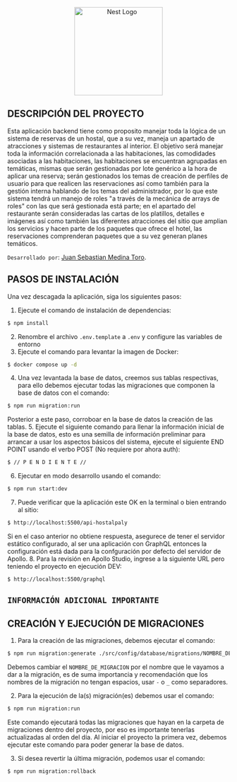 <p align="center">
  <a href="http://nestjs.com/" target="blank"><img src="https://nestjs.com/img/logo-small.svg" width="200" alt="Nest Logo" /></a>
</p>

## DESCRIPCIÓN DEL PROYECTO ##
Esta aplicación backend tiene como proposito manejar toda la lógica de un sistema de reservas de un hostal, que a su vez, maneja un apartado de atracciones y sistemas de restaurantes al interior. El objetivo será manejar toda la información correlacionada a las habitaciones, las comodidades asociadas a las habitaciones, las habitaciones se encuentran agrupadas en temáticas, mismas que serán gestionadas por lote genérico a la hora de aplicar una reserva; serán gestionados los temas de creación de perfiles de usuario para que realicen las reservaciones así como también para la gestión interna hablando de los temas del administrador, por lo que este sistema tendrá un manejo de roles "a través de la mecánica de arrays de roles" con las que será gestionada está parte; en el apartado del restaurante serán consideradas las cartas de los platillos, detalles e imágenes así como también las diferentes atracciones del sitio que amplian los servicios y hacen parte de los paquetes que ofrece el hotel, las reservaciones comprenderan paquetes que a su vez generan planes temáticos.

``Desarrollado por``: [Juan Sebastian Medina Toro](https://www.linkedin.com/in/juan-sebastian-medina-toro-887491249/).

## PASOS DE INSTALACIÓN ##
Una vez descagada la aplicación, siga los siguientes pasos:
1. Ejecute el comando de instalación de dependencias:
```bash
$ npm install
```
2. Renombre el archivo ``.env.template`` a ``.env`` y configure las variables de entorno
3. Ejecute el comando para levantar la imagen de Docker:
```bash
$ docker compose up -d
```
4. Una vez levantada la base de datos, creemos sus tablas respectivas, para ello debemos ejecutar todas las migraciones que componen la base de datos con el comando:
```bash
$ npm run migration:run
```
Posterior a este paso, corroboar en la base de datos la creación de las tablas.
5. Ejecute el siguiente comando para llenar la información inicial de la base de datos, esto es una semilla de información preliminar para arrancar a usar los aspectos básicos del sistema, ejecute el siguiente END POINT usando el verbo POST (No requiere por ahora auth):
```bash
$ // P E N D I E N T E //
```
6. Ejecutar en modo desarrollo usando el comando:
```bash
$ npm run start:dev
```
7. Puede verificar que la aplicación este OK en la terminal o bien entrando al sitio:
```bash
$ http://localhost:5500/api-hostalpaly
```
Si en el caso anterior no obtiene respuesta, asegurece de tener el servidor estático configurado, al ser una aplicación con GraphQL entonces la configuración está dada para la confguración por defecto del servidor de Apollo.
8. Para la revisión en Apollo Studio, ingrese a la siguiente URL pero teniendo el proyecto en ejecución DEV:
```bash
$ http://localhost:5500/graphql
```



## ``INFORMACIÓN ADICIONAL IMPORTANTE`` ##
## CREACIÓN Y EJECUCIÓN DE MIGRACIONES ##
1. Para la creación de las migraciones, debemos ejecutar el comando:
```bash
$ npm run migration:generate ./src/config/database/migrations/NOMBRE_DE_MIGRACION
```
Debemos cambiar el ``NOMBRE_DE_MIGRACION`` por el nombre que le vayamos a dar a la migración, es de suma importancia y recomendación que los nombres de la migración no tengan espacios, usar ``-`` o ``_`` como separadores.

2. Para la ejecución de la(s) migración(es) debemos usar el comando:
```bash
$ npm run migration:run
```
Este comando ejecutará todas las migraciones que hayan en la carpeta de migraciones dentro del proyecto, por eso es importante tenerlas actualizadas al orden del día. Al iniciar el proyecto la primera vez, debemos ejecutar este comando para poder generar la base de datos.

3. Si desea revertir la última migración, podemos usar el comando:
```bash
$ npm run migration:rollback
```